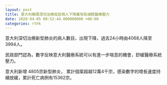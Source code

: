 ```yaml
---
layout: post
title: 意大利稱需深切治療疫症病人下降冀有助減輕醫療壓力
date: 2020-04-05 00:52:44.000000000 +08:00
categories: rthk
---
```


意大利深切治療新型肺炎的病人數目，出現下降，過去24小時由4068人降至3994人。

民政部門認為，數字反映意大利醫療系統可以有進一步喘息的機會，舒緩醫療系統壓力。

意大利新增 4805宗新型肺炎， 累計個案超越12萬4千宗，感染數字的增長速度持續放緩，累計死亡病例有15362宗。
